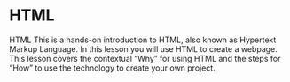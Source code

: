 # HTML
HTML
This is a hands-on introduction to HTML, also known as Hypertext Markup Language. In this lesson you will use HTML to create a webpage. This lesson covers the contextual “Why” for using HTML and the steps for “How” to use the technology to create your own project.
